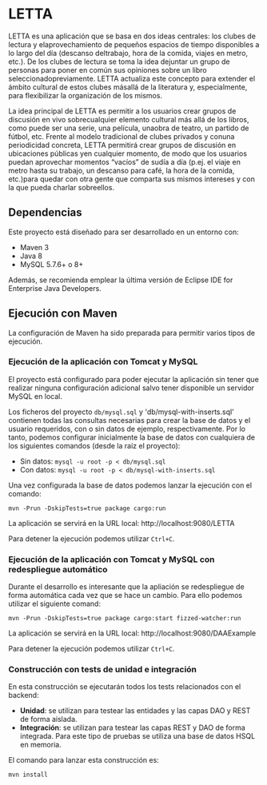 LETTA
==========

LETTA es una aplicación que se basa en dos ideas centrales: los clubes de lectura y elaprovechamiento de pequeños espacios de tiempo disponibles a lo largo del día (descanso deltrabajo, hora de la comida, viajes en metro, etc.). De los clubes de lectura se toma la idea dejuntar un grupo de personas para poner en común sus opiniones sobre un libro seleccionadopreviamente. LETTA actualiza este concepto para extender el ámbito cultural de estos clubes másallá de la literatura y, especialmente, para flexibilizar la organización de los mismos.

La idea principal de LETTA es permitir a los usuarios crear grupos de discusión en vivo sobrecualquier elemento cultural más allá de los libros, como puede ser una serie, una película, unaobra de teatro, un partido de fútbol, etc. Frente al modelo tradicional de clubes privados y conuna periodicidad concreta, LETTA permitirá crear grupos de discusión en ubicaciones públicas yen cualquier momento, de modo que los usuarios puedan aprovechar momentos “vacíos” de sudía a día (p.ej. el viaje en metro hasta su trabajo, un descanso para café, la hora de la comida, etc.)para quedar con otra gente que comparta sus mismos intereses y con la que pueda charlar sobreellos.

## Dependencias
Este proyecto está diseñado para ser desarrollado en un entorno con:

* Maven 3
* Java 8
* MySQL 5.7.6+ o 8+

Además, se recomienda emplear la última versión de Eclipse IDE for Enterprise
Java Developers.

## Ejecución con Maven
La configuración de Maven ha sido preparada para permitir varios tipos de
ejecución.

### Ejecución de la aplicación con Tomcat y MySQL

El proyecto está configurado para poder ejecutar la aplicación sin tener que
realizar ninguna configuración adicional salvo tener disponible un servidor
MySQL en local.

Los ficheros del proyecto `db/mysql.sql` y 'db/mysql-with-inserts.sql' contienen
todas las consultas necesarias para crear la base de datos y el usuario
requeridos, con o sin datos de ejemplo, respectivamente. Por lo tanto, podemos
configurar inicialmente la base de datos con cualquiera de los siguientes
comandos (desde la raíz el proyecto):

* Sin datos: `mysql -u root -p < db/mysql.sql`
* Con datos: `mysql -u root -p < db/mysql-with-inserts.sql`

Una vez configurada la base de datos podemos lanzar la ejecución con el comando:

`mvn -Prun -DskipTests=true package cargo:run`

La aplicación se servirá en la URL local: http://localhost:9080/LETTA

Para detener la ejecución podemos utilizar `Ctrl+C`.

### Ejecución de la aplicación con Tomcat y MySQL con redespliegue automático

Durante el desarrollo es interesante que la apliación se redespliegue de forma
automática cada vez que se hace un cambio. Para ello podemos utilizar el
siguiente comand:

`mvn -Prun -DskipTests=true package cargo:start fizzed-watcher:run`

La aplicación se servirá en la URL local: http://localhost:9080/DAAExample

Para detener la ejecución podemos utilizar `Ctrl+C`.

### Construcción con tests de unidad e integración

En esta construcción se ejecutarán todos los tests relacionados con el backend:

* **Unidad**: se utilizan para testear las entidades y las capas DAO y REST de
forma aislada.
* **Integración**: se utilizan para testear las capas REST y DAO de forma
integrada. Para este tipo de pruebas se utiliza una base de datos HSQL en
memoria.

El comando para lanzar esta construcción es:

`mvn install`
